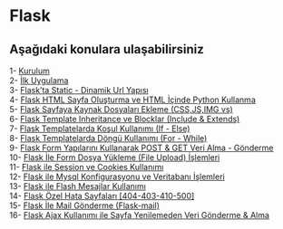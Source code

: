 # Flask
## Aşağıdaki konulara ulaşabilirsiniz

1- [Kurulum](https://github.com/rumeysaustun/Flask/blob/main/1-%20Kurulum.md#flask-kurulumu) <br>
2- [İlk Uygulama](https://github.com/rumeysaustun/Flask/blob/main/2-%20%C4%B0lk%20Uygulama.md#flask-ile-i%CC%87lk-uygulama) <br>
3- [Flask’ta Static - Dinamik Url Yapısı](https://github.com/rumeysaustun/Flask/blob/main/3-%20Flask%E2%80%99ta%20Static%20-%20Dinamik%20Url%20Yap%C4%B1s%C4%B1.md#flaskta-staticdinamik-url-yap%C4%B1s%C4%B1) <br>
4- [Flask HTML Sayfa Oluşturma ve HTML İçinde Python Kullanma](https://github.com/rumeysaustun/Flask/blob/main/4-%20Flask%20HTML%20Sayfa%20Olu%C5%9Fturma%20ve%20HTML%20%C4%B0%C3%A7inde%20Python%20Kullanma.md#flask-html-sayfa-olu%C5%9Fturma-ve-html-i%CC%87%C3%A7inde-python-kullanma)<br>
5- [Flask Sayfaya Kaynak Dosyaları Ekleme (CSS,JS,IMG vs)](https://github.com/rumeysaustun/Flask/blob/main/5-%20Flask%20Sayfaya%20Kaynak%20Dosyalar%C4%B1%20Ekleme%20(CSS%2CJS%2CIMG%20vs).md#flask-sayfaya-kaynak-dosyalar%C4%B1-ekleme-cssjsimg-vsmd) <br>
6- [Flask Template Inheritance ve Blocklar (Include & Extends)](https://github.com/rumeysaustun/Flask/blob/main/6-%20Flask%20Template%20Inheritance%20ve%20Blocklar%20(Include%20%26%20Extends).md#flask-template-inheritance-ve-blocklar-include--extends) <br>
7- [Flask Templatelarda Koşul Kullanımı (If - Else)](https://github.com/rumeysaustun/Flask/blob/main/7-%20Flask%20Templatelarda%20Ko%C5%9Ful%20Kullan%C4%B1m%C4%B1%20(If%20-%20Else).md#flask-templatelarda-ko%C5%9Ful-kullan%C4%B1m%C4%B1-if---else) <br>
8- [Flask Templatelarda Döngü Kullanımı (For - While)](https://github.com/rumeysaustun/Flask/blob/main/8-%20Flask%20Templatelarda%20D%C3%B6ng%C3%BC%20Kullan%C4%B1m%C4%B1%20(For%20-%20While).md#flask-templatelarda-d%C3%B6ng%C3%BC-kullan%C4%B1m%C4%B1-for---while) <br>
9- [Flask Form Yapılarını Kullanarak POST & GET Veri Alma - Gönderme](https://github.com/rumeysaustun/Flask/blob/main/9-%20Flask%20Form%20Yap%C4%B1lar%C4%B1n%C4%B1%20Kullanarak%20POST%20&%20GET%20Veri%20Alma%20-%20G%C3%B6nderme.md#flask-form-yap%C4%B1lar%C4%B1n%C4%B1-kullanarak-post--get-veri-alma---g%C3%B6nderme) <br>
10- [Flask İle Form Dosya Yükleme (File Upload) İşlemleri](https://github.com/rumeysaustun/Flask/blob/main/10-%20Flask%20%C4%B0le%20Form%20Dosya%20Y%C3%BCkleme%20(File%20Upload)%20%C4%B0%C5%9Flemleri.md#flask-i%CC%87le-form-dosya-y%C3%BCkleme-file-upload-i%CC%87%C5%9Flemleri) <br>
11- [Flask ile Session ve Cookies Kullanımı](https://github.com/rumeysaustun/Flask/blob/main/11-%20Flask%20ile%20Session%20ve%20Cookies%20Kullan%C4%B1m%C4%B1.md#flask-ile-session-ve-cookies-kullan%C4%B1m%C4%B1) <br>
12- [Flask ile Mysql Konfigurasyonu ve Veritabanı İşlemleri](https://github.com/rumeysaustun/Flask/blob/main/12-%20Flask%20ile%20Mysql%20Konfigurasyonu%20ve%20Veritaban%C4%B1%20%C4%B0%C5%9Flemleri.md#flask-ile-mysql-konfigurasyonu-ve-veritaban%C4%B1-i%CC%87%C5%9Flemleri) <br>
13- [Flask ile Flash Mesajlar Kullanımı](https://github.com/rumeysaustun/Flask/blob/main/13-%20Flask%20ile%20Flash%20Mesajlar%20Kullan%C4%B1m%C4%B1.md#flask-ile-flash-mesajlar-kullan%C4%B1m%C4%B1) <br>
14- [Flask Özel Hata Sayfaları [404-403-410-500]](https://github.com/rumeysaustun/Flask/blob/main/14-%20Flask%20%C3%96zel%20Hata%20Sayfalar%C4%B1%20%5B404-403-410-500%5D.md#flask-%C3%B6zel-hata-sayfalar%C4%B1-404-403-410-500) <br>
15- [Flask İle Mail Gönderme (Flask-mail)](https://github.com/rumeysaustun/Flask/blob/main/15-%20Flask%20%C4%B0le%20Mail%20G%C3%B6nderme%20(Flask-mail).md#flask-i%CC%87le-mail-g%C3%B6nderme-flask-mail) <br>
16- [Flask Ajax Kullanımı ile Sayfa Yenilemeden Veri Gönderme & Alma](https://github.com/rumeysaustun/Flask/blob/main/16-%20Flask%20Ajax%20Kullan%C4%B1m%C4%B1%20ile%20Sayfa%20Yenilemeden%20Veri%20G%C3%B6nderme%20&%20Alma.md#flask-ajax-kullan%C4%B1m%C4%B1-ile-sayfa-yenilemeden-veri-g%C3%B6nderme--alma) <br>
